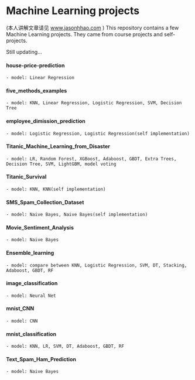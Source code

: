 # Machine Learning projects
(本人讲解文章请见 www.jasonhhao.com )
This repository contains a few Machine Learning projects. They came from course projects and self-projects.

Still updating...


#### house-price-prediction
	- model: Linear Regression
                
#### five_methods_examples
	- model: KNN, Linear Regression, Logistic Regression, SVM, Decision Tree
                
#### employee_dimission_prediction
	- model: Logistic Regression, Logistic Regression(self implementation)
	
#### Titanic_Machine_Learning_from_Disaster
	- model: LR, Random Forest, XGBoost, Adaboost, GBDT, Extra Trees, Decision Tree, SVM, LightGBM, model voting
                
#### Titanic_Survival
	- model: KNN, KNN(self implementation)
                
#### SMS_Spam_Collection_Dataset
	- model: Naive Bayes, Naive Bayes(self implementation)
                
#### Movie_Sentiment_Analysis
	- model: Naive Bayes
                
#### Ensemble_learning
	- model: compare between KNN, Logistic Regression, SVM, DT, Stacking, Adaboost, GBDT, RF

#### image_classification
	- model: Neural Net
		
#### mnist_CNN
	- model: CNN
	
#### mnist_classification
	- model: KNN, LR, SVM, DT, Adaboost, GBDT, RF
	
#### Text_Spam_Ham_Prediction
	- model: Naive Bayes

